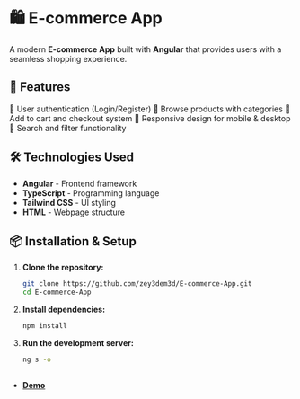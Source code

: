 # 🛍️ E-commerce App

A modern **E-commerce App** built with **Angular** that provides users with a seamless shopping experience.

## 🚀 Features

🔹 User authentication (Login/Register)
🔹 Browse products with categories
🔹 Add to cart and checkout system
🔹 Responsive design for mobile & desktop
🔹 Search and filter functionality

## 🛠️ Technologies Used

- **Angular** - Frontend framework
- **TypeScript** - Programming language
- **Tailwind CSS** - UI styling
- **HTML** - Webpage structure

## 📦 Installation & Setup

1. **Clone the repository:**
   ```bash
   git clone https://github.com/zey3dem3d/E-commerce-App.git
   cd E-commerce-App

2. **Install dependencies:**
   ```bash
   npm install

3. **Run the development server:**
   ```bash
   ng s -o

##

 - **<a href="https://e-commerce-app-five-gray.vercel.app" target="_blank">Demo</a>**

